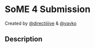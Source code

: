 # SoME 4 Submission
Created by [@directiiiive](https://github.com/directiiiive) & [@yavko](https://github.com/yavko)

## Description
